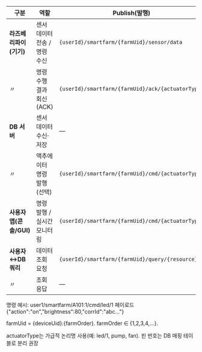| 구분                | 역할                | Publish(발행)                                       | Subscribe(구독)                                          | 토픽 예시                                            | 페이로드 예시(JSON)                                                             | 비고                                  |
| ----------------- | ----------------- | ------------------------------------------------- | ------------------------------------------------------ | ------------------------------------------------ | ------------------------------------------------------------------------- | ----------------------------------- |
| **라즈베리파이(기기)**    | 센서 데이터 전송 / 명령 수신 | `{userId}/smartfarm/{farmUid}/sensor/data`        | `{userId}/smartfarm/{farmUid}/cmd/#`                   | `user1/smartfarm/A101:1/sensor/data`             | `{"temp":23.5,"hum":60,"co2":800,"soil":420,"ts":"2025-10-23T02:10:00Z"}` | 10~30초 주기. QoS 0~1                  |
| 〃                 | 명령 수행 결과 회신(ACK)  | `{userId}/smartfarm/{farmUid}/ack/{actuatorType}` | —                                                      | `user1/smartfarm/A101:1/ack/pump`                | `{"status":"ok","action":"on","duration":3000,"corrId":"abc..."}`         | 실패 시 `status:"nack"`                |
| **DB 서버**         | 센서 데이터 수신·저장      | —                                                 | `+/smartfarm/+/sensor/data`<br>`+/smartfarm/+/query/#` | `user1/smartfarm/A101:1/sensor/data`             | 위와 동일                                                                     | 수신 후 `sensor_logs` INSERT. 쿼리 요청 처리 |
| 〃                 | 액추에이터 명령 발행(선택)   | `{userId}/smartfarm/{farmUid}/cmd/{actuatorType}` | `{userId}/smartfarm/+/ack/#`                           | `user1/smartfarm/A101:1/cmd/pump`                | `{"action":"on","duration":3000,"corrId":"abc..."}`                       | QoS 1 권장                            |
| **사용자 앱(콘솔/GUI)** | 명령 발행 / 실시간 모니터링  | `{userId}/smartfarm/{farmUid}/cmd/{actuatorType}` | `{userId}/smartfarm/+/sensor/data`                     | `user1/smartfarm/A101:1/cmd/led/1`               | `{"action":"on","brightness":80,"corrId":"abc..."}`                       | 본인 소유 농장만 구독                        |
| **사용자↔DB 쿼리**     | 데이터 조회 요청         | `{userId}/smartfarm/{farmUid}/query/{resource}`   | —                                                      | `user1/smartfarm/A101:1/query/sensor_logs`       | `{"corrId":"9f3...","type":"select","limit":100,"since":"...Z"}`          | QoS 1                               |
| 〃                 | 조회 응답             | —                                                 | `{userId}/smartfarm/{farmUid}/resp/{resource}/#`       | `user1/smartfarm/A101:1/resp/sensor_logs/9f3...` | `{"corrId":"9f3...","status":"ok","rows":[...],"count":100}`              | Retained 금지                         |

명령 예시: user1/smartfarm/A101:1/cmd/led/1 페이로드 {"action":"on","brightness":80,"corrId":"abc..."}

farmUid = {deviceUid}:{farmOrder}. farmOrder ∈ {1,2,3,4,...}.

actuatorType는 가급적 논리명 사용(예: led/1, pump, fan). 핀 번호는 DB 매핑 테이블로 분리 권장
